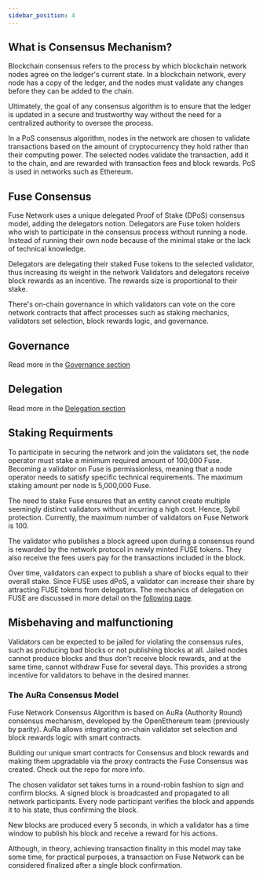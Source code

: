 ```yaml
---
sidebar_position: 4
---
```


## What is Consensus Mechanism?

Blockchain consensus refers to the process by which blockchain network nodes agree on the ledger's current state. In a blockchain network, every node has a copy of the ledger, and the nodes must validate any changes before they can be added to the chain.

Ultimately, the goal of any consensus algorithm is to ensure that the ledger is updated in a secure and trustworthy way without the need for a centralized authority to oversee the process.

In a PoS consensus algorithm, nodes in the network are chosen to validate transactions based on the amount of cryptocurrency they hold rather than their computing power. The selected nodes validate the transaction, add it to the chain, and are rewarded with transaction fees and block rewards. PoS is used in networks such as Ethereum.

## Fuse Consensus

Fuse Network uses a unique delegated Proof of Stake (DPoS) consensus model, adding the delegators notion. Delegators are Fuse token holders who wish to participate in the consensus process without running a node. Instead of running their own node because of the minimal stake or the lack of technical knowledge.

Delegators are delegating their staked Fuse tokens to the selected validator, thus increasing its weight in the network Validators and delegators receive block rewards as an incentive. The rewards size is proportional to their stake.

There's on-chain governance in which validators can vote on the core network contracts that affect processes such as staking mechanics, validators set selection, block rewards logic, and governance.

## Governance

Read more in the [Governance section](https://app.gitbook.com/o/-LdmeTBjede0-BcSd0W0/s/goUiB6chXvy8iVhpHHNd/understanding-fuse/fuse-today/fuse-governance-and-development)

## Delegation

Read more in the [Delegation section](https://app.gitbook.com/o/-LdmeTBjede0-BcSd0W0/s/goUiB6chXvy8iVhpHHNd/interacting-with-fuse/delegated-staking)

## Staking Requirments

To participate in securing the network and join the validators set, the node operator must stake a minimum required amount of 100,000 Fuse. Becoming a validator on Fuse is permissionless, meaning that a node operator needs to satisfy specific technical requirements. The maximum staking amount per node is 5,000,000 Fuse.

The need to stake Fuse ensures that an entity cannot create multiple seemingly distinct validators without incurring a high cost. Hence, Sybil protection. Currently, the maximum number of validators on Fuse Network is 100.

The validator who publishes a block agreed upon during a consensus round is rewarded by the network protocol in newly minted FUSE tokens. They also receive the fees users pay for the transactions included in the block.

Over time, validators can expect to publish a share of blocks equal to their overall stake. Since FUSE uses dPoS, a validator can increase their share by attracting FUSE tokens from delegators. The mechanics of delegation on FUSE are discussed in more detail on the [following page](https://docs.fuse.io/aboutFuse/about-fuse/fuse-network-blockchain/validators-and-delegation).

## Misbehaving and malfunctioning

Validators can be expected to be jailed for violating the consensus rules, such as producing bad blocks or not publishing blocks at all. Jailed nodes cannot produce blocks and thus don't receive block rewards, and at the same time, cannot withdraw Fuse for several days. This provides a strong incentive for validators to behave in the desired manner.

### The AuRa Consensus Model

Fuse Network Consensus Algorithm is based on AuRa (Authority Round) consensus mechanism, developed by the OpenEthereum team (previously by parity). AuRa allows integrating on-chain validator set selection and block rewards logic with smart contracts.

Building our unique smart contracts for Consensus and block rewards and making them upgradable via the proxy contracts the Fuse Consensus was created. Check out the repo for more info.

The chosen validator set takes turns in a round-robin fashion to sign and confirm blocks. A signed block is broadcasted and propagated to all network participants. Every node participant verifies the block and appends it to his state, thus confirming the block.

New blocks are produced every 5 seconds, in which a validator has a time window to publish his block and receive a reward for his actions.

Although, in theory, achieving transaction finality in this model may take some time, for practical purposes, a transaction on Fuse Network can be considered finalized after a single block confirmation.
